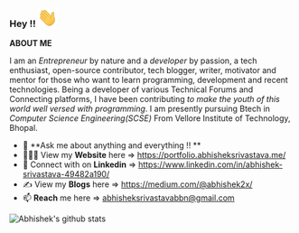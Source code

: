 ### Hey !!  <img src="https://github.com/ABSphreak/ABSphreak/blob/master/gifs/Hi.gif" width="35px">

**ABOUT ME** 

I am an *Entrepreneur* by nature and a *developer* by passion, a tech enthusiast, open-source contributor, tech blogger, writer, motivator and mentor for those who want to learn programming, development and recent technologies.
Being a developer of various Technical Forums and Connecting platforms, I have been contributing *to make the youth of this world well versed with programming*.
I am presently pursuing Btech in *Computer Science Engineering(SCSE)* From Vellore Institute of Technology, Bhopal. 
      

- 💬 **Ask me about anything and everything !! **
- 👨🏻‍💻 View my **Website** here => https://portfolio.abhisheksrivastava.me/
- 💬 Connect with on **Linkedin** => https://www.linkedin.com/in/abhishek-srivastava-49482a190/ 
- ✍ View my **Blogs** here => https://medium.com/@abhishek2x/ 
- 📫 **Reach** me here => abhisheksrivastavabbn@gmail.com 


![Abhishek's github stats](https://github-readme-stats.vercel.app/api?username=abhishek2x&show_icons=true&hide_border=True)
